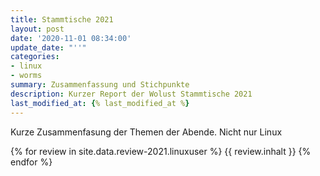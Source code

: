 ```yaml
---
title: Stammtische 2021
layout: post
date: '2020-11-01 08:34:00'
update_date: "''"
categories:
- linux
- worms
summary: Zusammenfassung und Stichpunkte
description: Kurzer Report der Wolust Stammtische 2021
last_modified_at: {% last_modified_at %}
---
```


Kurze Zusammenfasung der Themen der Abende. Nicht nur Linux

 {% for review  in site.data.review-2021.linuxuser %}
      {{ review.inhalt }} 
 {% endfor %}
